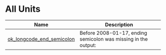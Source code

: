 # All Units


| Name | Description |
|---|---|
| [ok_longcode_end_semicolon](ok_longcode_end_semicolon.md) | Before 2008-01-17, ending semicolon was missing in the output: |

